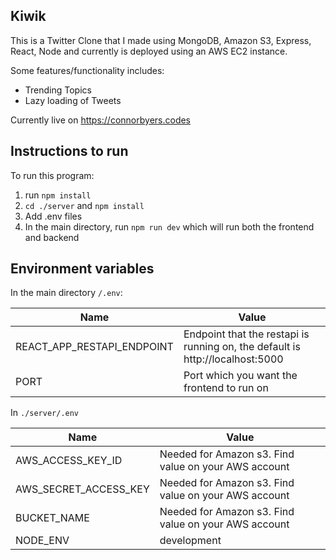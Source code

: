 ## Kiwik

This is a Twitter Clone that I made using MongoDB, Amazon S3, Express, React, Node and currently is deployed using an AWS EC2 instance.

Some features/functionality includes:
- Trending Topics
- Lazy loading of Tweets

Currently live on https://connorbyers.codes

## Instructions to run

To run this program:
1. run `npm install`
2. `cd ./server` and `npm install`
3. Add .env files
4. In the main directory, run `npm run dev` which will run both the frontend and backend

## Environment variables

In the main directory `/.env`:

|Name                        | Value|
|--------------------------- | ---- |
|REACT_APP_RESTAPI_ENDPOINT  | Endpoint that the restapi is running on, the default is http://localhost:5000|
|PORT                        | Port which you want the frontend to run on|

In `./server/.env`

|Name                        | Value |
| -------------------------- | ------ |
|AWS_ACCESS_KEY_ID           | Needed for Amazon s3. Find value on your AWS account|
|AWS_SECRET_ACCESS_KEY       | Needed for Amazon s3. Find value on your AWS account|
|BUCKET_NAME                 | Needed for Amazon s3. Find value on your AWS account|
|NODE_ENV                    | development|
